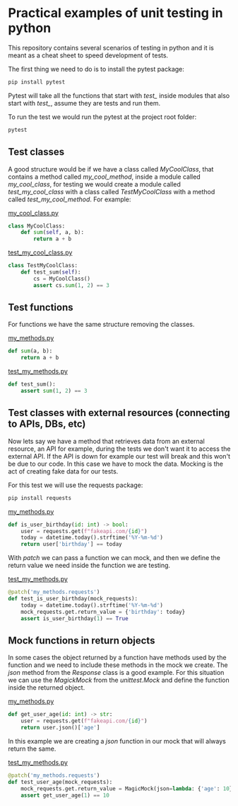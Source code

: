 # Practical examples of unit testing in python

This repository contains several scenarios of testing in python and it is meant as a cheat sheet to speed development of
tests.

The first thing we need to do is to install the pytest package:

```bash
pip install pytest
```

Pytest will take all the functions that start with *test_* inside modules that also start with *test_*, assume they are
tests and run them.

To run the test we would run the pytest at the project root folder:

````bash
pytest
````

## Test classes

A good structure would be if we have a class called *MyCoolClass*, that contains a method called *my_cool_method*,
inside a module called *my_cool_class*, for testing we would create a module called *test_my_cool_class* with a class
called *TestMyCoolClass* with a method called *test_my_cool_method*. For example:

[my_cool_class.py](https://github.com/caiocsgomes/examples-unit-testing-python/blob/main/my_cool_class.py)

```python
class MyCoolClass:
    def sum(self, a, b):
        return a + b
```

[test_my_cool_class.py](https://github.com/caiocsgomes/examples-unit-testing-python/blob/main/test_my_cool_class.py)

```python
class TestMyCoolClass:
    def test_sum(self):
        cs = MyCoolClass()
        assert cs.sum(1, 2) == 3
```

## Test functions

For functions we have the same structure removing the classes.

[my_methods.py](https://github.com/caiocsgomes/examples-unit-testing-python/blob/main/my_methods.py)

```python
def sum(a, b):
    return a + b
```

[test_my_methods.py](https://github.com/caiocsgomes/examples-unit-testing-python/blob/main/test_my_methods.py)

```python
def test_sum():
    assert sum(1, 2) == 3
```

## Test classes with external resources (connecting to APIs, DBs, etc)

Now lets say we have a method that retrieves data from an external resource, an API for example, during the tests we
don't want it to access the external API. If the API is down for example our test will break and this won't be due to
our code. In this case we have to mock the data. Mocking is the act of creating fake data for our tests.

For this test we will use the requests package:

```bash
pip install requests
```

[my_methods.py](https://github.com/caiocsgomes/examples-unit-testing-python/blob/main/my_methods.py)

````python
def is_user_birthday(id: int) -> bool:
    user = requests.get(f"fakeapi.com/{id}")
    today = datetime.today().strftime('%Y-%m-%d')
    return user['birthday'] == today
````

With *patch* we can pass a function we can mock, and then we define the return value we need inside the function we are
testing.

[test_my_methods.py](https://github.com/caiocsgomes/examples-unit-testing-python/blob/main/test_my_methods.py)

````python
@patch('my_methods.requests')
def test_is_user_birthday(mock_requests):
    today = datetime.today().strftime('%Y-%m-%d')
    mock_requests.get.return_value = {'birthday': today}
    assert is_user_birthday(1) == True
````

## Mock functions in return objects

In some cases the object returned by a function have methods used by the function and we need to include these methods
in the mock we create. The *json* method from the *Response* class is a good example. For this situation we can use
the *MagickMock* from the *unittest.Mock* and define the function inside the returned object.

[my_methods.py](https://github.com/caiocsgomes/examples-unit-testing-python/blob/main/my_methods.py)

````python
def get_user_age(id: int) -> str:
    user = requests.get(f"fakeapi.com/{id}")
    return user.json()['age']
````

In this example we are creating a *json* function in our mock that will always return the same.

[test_my_methods.py](https://github.com/caiocsgomes/examples-unit-testing-python/blob/main/test_my_methods.py)

````python
@patch('my_methods.requests')
def test_user_age(mock_requests):
    mock_requests.get.return_value = MagicMock(json=lambda: {'age': 10})
    assert get_user_age(1) == 10
````
